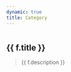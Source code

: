 ```yaml
---
dynamic: true
title: Category
---
```


<script setup>
import { data } from '../shop.data'
import { useData } from 'vitepress'
import { computed } from 'vue'
const { params, frontmatter:f } = useData()
const category = computed(()=>data.categories.find((cat)=>cat.slug==params.value.slug))
</script>

<img :src="f.cover" />

## {{ f.title }}

> {{ f.description }}

<!-- @content -->

<div class="flex flex-wrap gap-8 m-4">
  <ProductCard
    v-for="product in category.products" :key="product" v-bind="product"
  />
</div>

<!-- <pre>{{category}}</pre> -->

<!-- <pre class="text-xs">{{ frontmatter }}</pre> -->

